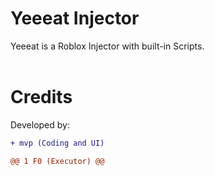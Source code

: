 # Yeeeat Injector

Yeeeat is a Roblox Injector with built-in Scripts. <br> <br>

# Credits

Developed by:
```diff 
+ mvp (Coding and UI)
```
```diff 
@@ 1 F0 (Executor) @@
```
